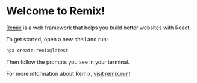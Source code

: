 # Welcome to Remix!

[Remix](https://remix.run) is a web framework that helps you build better websites with React.

To get started, open a new shell and run:

```sh
npx create-remix@latest
```

Then follow the prompts you see in your terminal.

For more information about Remix, [visit remix.run](https://remix.run)!

